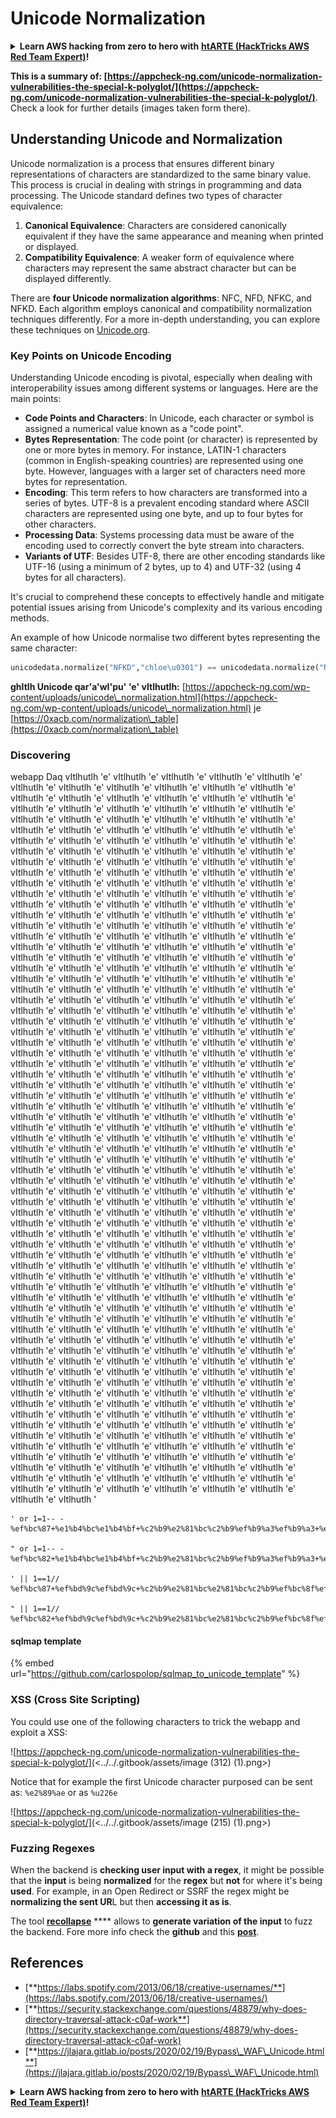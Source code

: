 # Unicode Normalization

<details>

<summary><strong>Learn AWS hacking from zero to hero with</strong> <a href="https://training.hacktricks.xyz/courses/arte"><strong>htARTE (HackTricks AWS Red Team Expert)</strong></a><strong>!</strong></summary>

Other ways to support HackTricks:

* If you want to see your **company advertised in HackTricks** or **download HackTricks in PDF** Check the [**SUBSCRIPTION PLANS**](https://github.com/sponsors/carlospolop)!
* Get the [**official PEASS & HackTricks swag**](https://peass.creator-spring.com)
* Discover [**The PEASS Family**](https://opensea.io/collection/the-peass-family), our collection of exclusive [**NFTs**](https://opensea.io/collection/the-peass-family)
* **Join the** 💬 [**Discord group**](https://discord.gg/hRep4RUj7f) or the [**telegram group**](https://t.me/peass) or **follow** us on **Twitter** 🐦 [**@carlospolopm**](https://twitter.com/hacktricks_live)**.**
* **Share your hacking tricks by submitting PRs to the** [**HackTricks**](https://github.com/carlospolop/hacktricks) and [**HackTricks Cloud**](https://github.com/carlospolop/hacktricks-cloud) github repos.

</details>

**This is a summary of: [https://appcheck-ng.com/unicode-normalization-vulnerabilities-the-special-k-polyglot/](https://appcheck-ng.com/unicode-normalization-vulnerabilities-the-special-k-polyglot/)**. Check a look for further details (images taken form there).


## Understanding Unicode and Normalization

Unicode normalization is a process that ensures different binary representations of characters are standardized to the same binary value. This process is crucial in dealing with strings in programming and data processing. The Unicode standard defines two types of character equivalence:

1. **Canonical Equivalence**: Characters are considered canonically equivalent if they have the same appearance and meaning when printed or displayed.
2. **Compatibility Equivalence**: A weaker form of equivalence where characters may represent the same abstract character but can be displayed differently.

There are **four Unicode normalization algorithms**: NFC, NFD, NFKC, and NFKD. Each algorithm employs canonical and compatibility normalization techniques differently. For a more in-depth understanding, you can explore these techniques on [Unicode.org](https://unicode.org/).

### Key Points on Unicode Encoding

Understanding Unicode encoding is pivotal, especially when dealing with interoperability issues among different systems or languages. Here are the main points:

- **Code Points and Characters**: In Unicode, each character or symbol is assigned a numerical value known as a "code point".
- **Bytes Representation**: The code point (or character) is represented by one or more bytes in memory. For instance, LATIN-1 characters (common in English-speaking countries) are represented using one byte. However, languages with a larger set of characters need more bytes for representation.
- **Encoding**: This term refers to how characters are transformed into a series of bytes. UTF-8 is a prevalent encoding standard where ASCII characters are represented using one byte, and up to four bytes for other characters.
- **Processing Data**: Systems processing data must be aware of the encoding used to correctly convert the byte stream into characters.
- **Variants of UTF**: Besides UTF-8, there are other encoding standards like UTF-16 (using a minimum of 2 bytes, up to 4) and UTF-32 (using 4 bytes for all characters).

It's crucial to comprehend these concepts to effectively handle and mitigate potential issues arising from Unicode's complexity and its various encoding methods.


An example of how Unicode normalise two different bytes representing the same character:
```python
unicodedata.normalize("NFKD","chloe\u0301") == unicodedata.normalize("NFKD", "chlo\u00e9")
```
**ghItlh Unicode qar'a'wI'pu' 'e' vItlhutlh:** [https://appcheck-ng.com/wp-content/uploads/unicode\_normalization.html](https://appcheck-ng.com/wp-content/uploads/unicode\_normalization.html) je [https://0xacb.com/normalization\_table](https://0xacb.com/normalization\_table)

### Discovering

webapp Daq vItlhutlh 'e' vItlhutlh 'e' vItlhutlh 'e' vItlhutlh 'e' vItlhutlh 'e' vItlhutlh 'e' vItlhutlh 'e' vItlhutlh 'e' vItlhutlh 'e' vItlhutlh 'e' vItlhutlh 'e' vItlhutlh 'e' vItlhutlh 'e' vItlhutlh 'e' vItlhutlh 'e' vItlhutlh 'e' vItlhutlh 'e' vItlhutlh 'e' vItlhutlh 'e' vItlhutlh 'e' vItlhutlh 'e' vItlhutlh 'e' vItlhutlh 'e' vItlhutlh 'e' vItlhutlh 'e' vItlhutlh 'e' vItlhutlh 'e' vItlhutlh 'e' vItlhutlh 'e' vItlhutlh 'e' vItlhutlh 'e' vItlhutlh 'e' vItlhutlh 'e' vItlhutlh 'e' vItlhutlh 'e' vItlhutlh 'e' vItlhutlh 'e' vItlhutlh 'e' vItlhutlh 'e' vItlhutlh 'e' vItlhutlh 'e' vItlhutlh 'e' vItlhutlh 'e' vItlhutlh 'e' vItlhutlh 'e' vItlhutlh 'e' vItlhutlh 'e' vItlhutlh 'e' vItlhutlh 'e' vItlhutlh 'e' vItlhutlh 'e' vItlhutlh 'e' vItlhutlh 'e' vItlhutlh 'e' vItlhutlh 'e' vItlhutlh 'e' vItlhutlh 'e' vItlhutlh 'e' vItlhutlh 'e' vItlhutlh 'e' vItlhutlh 'e' vItlhutlh 'e' vItlhutlh 'e' vItlhutlh 'e' vItlhutlh 'e' vItlhutlh 'e' vItlhutlh 'e' vItlhutlh 'e' vItlhutlh 'e' vItlhutlh 'e' vItlhutlh 'e' vItlhutlh 'e' vItlhutlh 'e' vItlhutlh 'e' vItlhutlh 'e' vItlhutlh 'e' vItlhutlh 'e' vItlhutlh 'e' vItlhutlh 'e' vItlhutlh 'e' vItlhutlh 'e' vItlhutlh 'e' vItlhutlh 'e' vItlhutlh 'e' vItlhutlh 'e' vItlhutlh 'e' vItlhutlh 'e' vItlhutlh 'e' vItlhutlh 'e' vItlhutlh 'e' vItlhutlh 'e' vItlhutlh 'e' vItlhutlh 'e' vItlhutlh 'e' vItlhutlh 'e' vItlhutlh 'e' vItlhutlh 'e' vItlhutlh 'e' vItlhutlh 'e' vItlhutlh 'e' vItlhutlh 'e' vItlhutlh 'e' vItlhutlh 'e' vItlhutlh 'e' vItlhutlh 'e' vItlhutlh 'e' vItlhutlh 'e' vItlhutlh 'e' vItlhutlh 'e' vItlhutlh 'e' vItlhutlh 'e' vItlhutlh 'e' vItlhutlh 'e' vItlhutlh 'e' vItlhutlh 'e' vItlhutlh 'e' vItlhutlh 'e' vItlhutlh 'e' vItlhutlh 'e' vItlhutlh 'e' vItlhutlh 'e' vItlhutlh 'e' vItlhutlh 'e' vItlhutlh 'e' vItlhutlh 'e' vItlhutlh 'e' vItlhutlh 'e' vItlhutlh 'e' vItlhutlh 'e' vItlhutlh 'e' vItlhutlh 'e' vItlhutlh 'e' vItlhutlh 'e' vItlhutlh 'e' vItlhutlh 'e' vItlhutlh 'e' vItlhutlh 'e' vItlhutlh 'e' vItlhutlh 'e' vItlhutlh 'e' vItlhutlh 'e' vItlhutlh 'e' vItlhutlh 'e' vItlhutlh 'e' vItlhutlh 'e' vItlhutlh 'e' vItlhutlh 'e' vItlhutlh 'e' vItlhutlh 'e' vItlhutlh 'e' vItlhutlh 'e' vItlhutlh 'e' vItlhutlh 'e' vItlhutlh 'e' vItlhutlh 'e' vItlhutlh 'e' vItlhutlh 'e' vItlhutlh 'e' vItlhutlh 'e' vItlhutlh 'e' vItlhutlh 'e' vItlhutlh 'e' vItlhutlh 'e' vItlhutlh 'e' vItlhutlh 'e' vItlhutlh 'e' vItlhutlh 'e' vItlhutlh 'e' vItlhutlh 'e' vItlhutlh 'e' vItlhutlh 'e' vItlhutlh 'e' vItlhutlh 'e' vItlhutlh 'e' vItlhutlh 'e' vItlhutlh 'e' vItlhutlh 'e' vItlhutlh 'e' vItlhutlh 'e' vItlhutlh 'e' vItlhutlh 'e' vItlhutlh 'e' vItlhutlh 'e' vItlhutlh 'e' vItlhutlh 'e' vItlhutlh 'e' vItlhutlh 'e' vItlhutlh 'e' vItlhutlh 'e' vItlhutlh 'e' vItlhutlh 'e' vItlhutlh 'e' vItlhutlh 'e' vItlhutlh 'e' vItlhutlh 'e' vItlhutlh 'e' vItlhutlh 'e' vItlhutlh 'e' vItlhutlh 'e' vItlhutlh 'e' vItlhutlh 'e' vItlhutlh 'e' vItlhutlh 'e' vItlhutlh 'e' vItlhutlh 'e' vItlhutlh 'e' vItlhutlh 'e' vItlhutlh 'e' vItlhutlh 'e' vItlhutlh 'e' vItlhutlh 'e' vItlhutlh 'e' vItlhutlh 'e' vItlhutlh 'e' vItlhutlh 'e' vItlhutlh 'e' vItlhutlh 'e' vItlhutlh 'e' vItlhutlh 'e' vItlhutlh 'e' vItlhutlh 'e' vItlhutlh 'e' vItlhutlh 'e' vItlhutlh 'e' vItlhutlh 'e' vItlhutlh 'e' vItlhutlh 'e' vItlhutlh 'e' vItlhutlh 'e' vItlhutlh 'e' vItlhutlh 'e' vItlhutlh 'e' vItlhutlh 'e' vItlhutlh 'e' vItlhutlh 'e' vItlhutlh 'e' vItlhutlh 'e' vItlhutlh 'e' vItlhutlh 'e' vItlhutlh 'e' vItlhutlh 'e' vItlhutlh 'e' vItlhutlh 'e' vItlhutlh 'e' vItlhutlh 'e' vItlhutlh 'e' vItlhutlh 'e' vItlhutlh 'e' vItlhutlh 'e' vItlhutlh 'e' vItlhutlh 'e' vItlhutlh 'e' vItlhutlh 'e' vItlhutlh 'e' vItlhutlh 'e' vItlhutlh 'e' vItlhutlh 'e' vItlhutlh 'e' vItlhutlh 'e' vItlhutlh 'e' vItlhutlh 'e' vItlhutlh 'e' vItlhutlh 'e' vItlhutlh 'e' vItlhutlh 'e' vItlhutlh 'e' vItlhutlh 'e' vItlhutlh 'e' vItlhutlh 'e' vItlhutlh 'e' vItlhutlh 'e' vItlhutlh 'e' vItlhutlh 'e' vItlhutlh 'e' vItlhutlh 'e' vItlhutlh 'e' vItlhutlh 'e' vItlhutlh 'e' vItlhutlh 'e' vItlhutlh 'e' vItlhutlh 'e' vItlhutlh 'e' vItlhutlh 'e' vItlhutlh 'e' vItlhutlh 'e' vItlhutlh 'e' vItlhutlh 'e' vItlhutlh 'e' vItlhutlh 'e' vItlhutlh 'e' vItlhutlh 'e' vItlhutlh 'e' vItlhutlh 'e' vItlhutlh 'e' vItlhutlh 'e' vItlhutlh 'e' vItlhutlh 'e' vItlhutlh 'e' vItlhutlh 'e' vItlhutlh 'e' vItlhutlh 'e' vItlhutlh 'e' vItlhutlh 'e' vItlhutlh 'e' vItlhutlh 'e' vItlhutlh 'e' vItlhutlh 'e' vItlhutlh 'e' vItlhutlh 'e' vItlhutlh 'e' vItlhutlh 'e' vItlhutlh 'e' vItlhutlh 'e' vItlhutlh 'e' vItlhutlh 'e' vItlhutlh 'e' vItlhutlh 'e' vItlhutlh 'e' vItlhutlh 'e' vItlhutlh 'e' vItlhutlh 'e' vItlhutlh 'e' vItlhutlh 'e' vItlhutlh 'e' vItlhutlh 'e' vItlhutlh 'e' vItlhutlh 'e' vItlhutlh 'e' vItlhutlh 'e' vItlhutlh 'e' vItlhutlh 'e' vItlhutlh 'e' vItlhutlh 'e' vItlhutlh 'e' vItlhutlh 'e' vItlhutlh 'e' vItlhutlh 'e' vItlhutlh 'e' vItlhutlh 'e' vItlhutlh 'e' vItlhutlh 'e' vItlhutlh 'e' vItlhutlh 'e' vItlhutlh 'e' vItlhutlh 'e' vItlhutlh 'e' vItlhutlh 'e' vItlhutlh 'e' vItlhutlh 'e' vItlhutlh 'e' vItlhutlh 'e' vItlhutlh 'e' vItlhutlh 'e' vItlhutlh 'e' vItlhutlh 'e' vItlhutlh 'e' vItlhutlh 'e' vItlhutlh 'e' vItlhutlh 'e' vItlhutlh 'e' vItlhutlh 'e' vItlhutlh 'e' vItlhutlh 'e' vItlhutlh 'e' vItlhutlh 'e' vItlhutlh 'e' vItlhutlh 'e' vItlhutlh 'e' vItlhutlh 'e' vItlhutlh 'e' vItlhutlh 'e' vItlhutlh 'e' vItlhutlh 'e' vItlhutlh 'e' vItlhutlh 'e' vItlhutlh 'e' vItlhutlh 'e' vItlhutlh 'e' vItlhutlh 'e' vItlhutlh 'e' vItlhutlh 'e' vItlhutlh 'e' vItlhutlh 'e' vItlhutlh 'e' vItlhutlh 'e' vItlhutlh 'e' vItlhutlh 'e' vItlhutlh 'e' vItlhutlh 'e' vItlhutlh 'e' vItlhutlh 'e' vItlhutlh 'e' vItlhutlh 'e' vItlhutlh 'e' vItlhutlh 'e' vItlhutlh 'e' vItlhutlh 'e' vItlhutlh 'e' vItlhutlh 'e' vItlhutlh 'e' vItlhutlh 'e' vItlhutlh 'e' vItlhutlh 'e' vItlhutlh 'e' vItlhutlh 'e' vItlhutlh 'e' vItlhutlh 'e' vItlhutlh 'e' vItlhutlh '
```
' or 1=1-- -
%ef%bc%87+%e1%b4%bc%e1%b4%bf+%c2%b9%e2%81%bc%c2%b9%ef%b9%a3%ef%b9%a3+%ef%b9%a3

" or 1=1-- -
%ef%bc%82+%e1%b4%bc%e1%b4%bf+%c2%b9%e2%81%bc%c2%b9%ef%b9%a3%ef%b9%a3+%ef%b9%a3

' || 1==1//
%ef%bc%87+%ef%bd%9c%ef%bd%9c+%c2%b9%e2%81%bc%e2%81%bc%c2%b9%ef%bc%8f%ef%bc%8f

" || 1==1//
%ef%bc%82+%ef%bd%9c%ef%bd%9c+%c2%b9%e2%81%bc%e2%81%bc%c2%b9%ef%bc%8f%ef%bc%8f
```
#### sqlmap template

{% embed url="https://github.com/carlospolop/sqlmap_to_unicode_template" %}

### XSS (Cross Site Scripting)

You could use one of the following characters to trick the webapp and exploit a XSS:

![https://appcheck-ng.com/unicode-normalization-vulnerabilities-the-special-k-polyglot/](<../../.gitbook/assets/image (312) (1).png>)

Notice that for example the first Unicode character purposed can be sent as: `%e2%89%ae` or as `%u226e`

![https://appcheck-ng.com/unicode-normalization-vulnerabilities-the-special-k-polyglot/](<../../.gitbook/assets/image (215) (1).png>)

### Fuzzing Regexes

When the backend is **checking user input with a regex**, it might be possible that the **input** is being **normalized** for the **regex** but **not** for where it's being **used**. For example, in an Open Redirect or SSRF the regex might be **normalizing the sent UR**L but then **accessing it as is**.

The tool [**recollapse**](https://github.com/0xacb/recollapse) \*\*\*\* allows to **generate variation of the input** to fuzz the backend. Fore more info check the **github** and this [**post**](https://0xacb.com/2022/11/21/recollapse/).


## References
* [**https://labs.spotify.com/2013/06/18/creative-usernames/**](https://labs.spotify.com/2013/06/18/creative-usernames/)
* [**https://security.stackexchange.com/questions/48879/why-does-directory-traversal-attack-c0af-work**](https://security.stackexchange.com/questions/48879/why-does-directory-traversal-attack-c0af-work)
* [**https://jlajara.gitlab.io/posts/2020/02/19/Bypass\_WAF\_Unicode.html**](https://jlajara.gitlab.io/posts/2020/02/19/Bypass\_WAF\_Unicode.html)

<details>

<summary><strong>Learn AWS hacking from zero to hero with</strong> <a href="https://training.hacktricks.xyz/courses/arte"><strong>htARTE (HackTricks AWS Red Team Expert)</strong></a><strong>!</strong></summary>

Other ways to support HackTricks:

* If you want to see your **company advertised in HackTricks** or **download HackTricks in PDF** Check the [**SUBSCRIPTION PLANS**](https://github.com/sponsors/carlospolop)!
* Get the [**official PEASS & HackTricks swag**](https://peass.creator-spring.com)
* Discover [**The PEASS Family**](https://opensea.io/collection/the-peass-family), our collection of exclusive [**NFTs**](https://opensea.io/collection/the-peass-family)
* **Join the** 💬 [**Discord group**](https://discord.gg/hRep4RUj7f) or the [**telegram group**](https://t.me/peass) or **follow** us on **Twitter** 🐦 [**@carlospolopm**](https://twitter.com/hacktricks_live)**.**
* **Share your hacking tricks by submitting PRs to the** [**HackTricks**](https://github.com/carlospolop/hacktricks) and [**HackTricks Cloud**](https://github.com/carlospolop/hacktricks-cloud) github repos.

</details>
